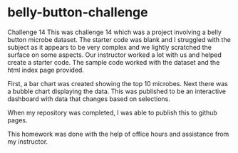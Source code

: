 # belly-button-challenge
 Challenge 14
This was challenge 14 which was a project involving a belly button microbe dataset.  The starter code was blank and I struggled with the subject as it appears to be very complex and we lightly scratched the surface on some aspects.  Our instructor worked a lot with us and helped create a starter code.  The sample code worked with the dataset and the html index page provided.  

First, a bar chart was created showing the top 10 microbes.  Next there was a bubble chart displaying the data.  This was published to be an interactive dashboard with data that changes based on selections.

When my repository was completed, I was able to publish this to github pages.

This homework was done with the help of office hours and assistance from my instructor.
